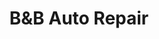 ---
title: "B&B Auto Repair"
url: /philadelphia/bundb-auto-repair-south-61st-street/
shop: Autowerkstatt
---
